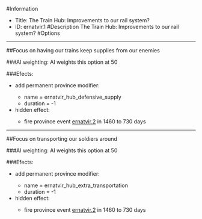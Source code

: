 #Information
 - Title: The Train Hub: Improvements to our rail system?
 - ID: ernatvir.1
#Description
The Train Hub: Improvements to our rail system?
#Options

___
##Focus on having our trains keep supplies from our enemies

###AI weighting:
AI weights this option at 50


###Efects:<ul><li>add permanent province modifier:</li><ul><li>name = ernatvir_hub_defensive_supply</li><li>duration = -1</li></ul><li>hidden effect:</li><ul><li>fire province event [ernatvir.2](ernatvir.2_slug) in 1460 to 730 days</li></ul></ul>

___
##Focus on transporting our soldiers around

###AI weighting:
AI weights this option at 50


###Efects:<ul><li>add permanent province modifier:</li><ul><li>name = ernatvir_hub_extra_transportation</li><li>duration = -1</li></ul><li>hidden effect:</li><ul><li>fire province event [ernatvir.2](ernatvir.2_slug) in 1460 to 730 days</li></ul></ul>
